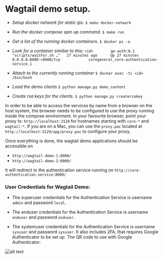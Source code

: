 # Wagtail demo setup.

* _Setup docker network for static ips._
`$ make docker-network`

* _Run the docker compose spin up command._
`$ make run`

* _Get a list of the running docker containers._
`$ docker ps -a`

* _Look for a container similiar to this:_
```<id>        ge-auth:0.1         "scripts/waitFor.sh …"   27 minutes ago      Up 27 minutes       0.0.0.0:8000->8000/tcp             coregeneral_core-authentication-service_1```

* _Attach to the currently running container_
`$ docker exec -ti <id> /bin/bash`

* _Load the demo clients_
`$ python manage.py demo_content`

* _Create rsa keys for the clients._
`$ python manage.py creatersakey`

In order to be able to access the services by name from a browser on the host system, the browser needs to be configured to use the proxy running inside the compose environment. In your favourite browser, point your proxy to: `http://localhost:3128` for hostnames starting with `core-*` and `wagtail-*`. If you are on a Mac, you can use the `proxy.pac` located at `http://localhost:3129/app/proxy.pac` to configure your proxy.

Once everything is done, the wagtail demo applications should be accessible on
* `http://wagtail-demo-1:8000/`
* `http://wagtail-demo-2:8000/`

It will redirect to the authentication service running on `http://core-authentication-service:8000/`

### User Credentials for Wagtail Demo:

* The superuser credentials for the Authentication Service is username `admin` and password `local`.

* The enduser credentials for the Authentication Service is username `enduser` and password `enduser`.

* The systemuser credentials for the Authentication Service is username `sysuser` and password `sysuser`. It
also includes 2FA, that requires Google Authenticator to be set up. The QR code to use with Google
Authenticator:

![alt text][logo]

[logo]:  https://api.qrserver.com/v1/create-qr-code/?size=150x150&data=otpauth%3A%2F%2Ftotp%2FGirl%2520Effect%2520Demo%253A%2520sysuser%3Fsecret%3DVFFGMP7P36Q7TIZV3YZ65ZLHKQPAPXIM%26digits%3D6%26issuer%3DGirl%2BEffect%2BDemo "Girl Effect Demo QR code"
